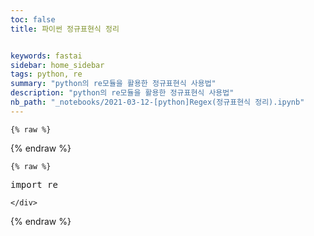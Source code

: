 ```yaml
---
toc: false
title: 파이썬 정규표현식 정리


keywords: fastai
sidebar: home_sidebar
tags: python, re
summary: "python의 re모듈을 활용한 정규표현식 사용법"
description: "python의 re모듈을 활용한 정규표현식 사용법"
nb_path: "_notebooks/2021-03-12-[python]Regex(정규표현식 정리).ipynb"
---
```

<!--

#################################################
### THIS FILE WAS AUTOGENERATED! DO NOT EDIT! ###
#################################################
# file to edit: _notebooks/2021-03-12-[python]Regex(정규표현식 정리).ipynb
# command to build the docs after a change: nbdev_build_docs

-->

<div class="container" id="notebook-container">
        
    {% raw %}
    
<div class="cell border-box-sizing code_cell rendered">

</div>
    {% endraw %}

    {% raw %}
    
<div class="cell border-box-sizing code_cell rendered">
<div class="input">

<div class="inner_cell">
    <div class="input_area">
<div class=" highlight hl-ipython3"><pre><span></span><span class="kn">import</span> <span class="nn">re</span>
</pre></div>

    </div>
</div>
</div>

</div>
    {% endraw %}

</div>
 

